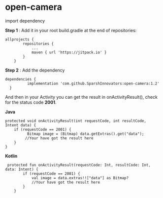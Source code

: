 # open-camera

import dependency

**Step 1** : Add it in your root build.gradle at the end of repositories:
```
allprojects {
		repositories {
			...
			maven { url 'https://jitpack.io' }
		}
	}
```
  
 **Step 2** : Add the dependency
  ```
  dependencies {
	        implementation 'com.github.SparshInnovators:open-camera:1.2'
	}
```


And then in your Activity you can get the result in onActivityResult(), check for the status code **2001**.

**Java**
```
protected void onActivityResult(int requestCode, int resultCode, Intent data) {
    if (requestCode == 2001) {
    	  Bitmap image = (Bitmap) data.getExtras().get("data");
         //Your have got the result here
    }
}
```
**Kotlin**

```
 protected fun onActivityResult(requestCode: Int, resultCode: Int, data: Intent) {
        if (requestCode == 2001) {
            val image = data.extras!!["data"] as Bitmap?
            //Your have got the result here
        }
    }
```
    
